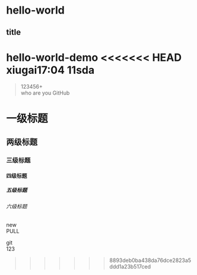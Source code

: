 # hello-world
## title
hello-world-demo
<<<<<<< HEAD
xiugai17:04
11sda
=======
>123456+  
who are you 
GitHub
# 一级标题  
## 两级标题  
### 三级标题  
#### 四级标题  
##### 五级标题  
###### 六级标题  
####
new  
PULL

git  
123
>>>>>>> 8893deb0ba438da76dce2823a5ddd1a23b517ced
